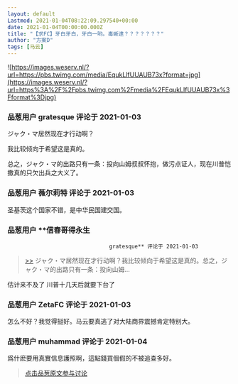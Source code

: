 ```yaml
---
layout: default
Lastmod: 2021-01-04T08:22:09.297540+00:00
date: 2021-01-04T00:00:00.000Z
title: "【求FC】牙白牙白，牙白一哟。毒蜥逮？？？？？？？"
author: "方案D"
tags: [马云]
---
```


![https://images.weserv.nl/?url=https://pbs.twimg.com/media/EqukLlfUUAUB73x?format=jpg](https://images.weserv.nl/?url=https%3A%2F%2Fpbs.twimg.com%2Fmedia%2FEqukLlfUUAUB73x%3Fformat%3Djpg)

            
### 品葱用户 **gratesque** 评论于 2021-01-03
        
ジャク・マ居然现在才行动啊？  
  
我比较倾向于希望这是真的。  
  
总之，ジャク・マ的出路只有一条：投向山姆叔叔怀抱，做污点证人，现在川普恺撒真的只欠出兵之大义了。
        


            
### 品葱用户 **薇尔莉特** 评论于 2021-01-03
        
圣基茨这个国家不错，是中华民国建交国。
        


            
### 品葱用户 **信春哥得永生				
									gratesque** 评论于 2021-01-03
        
> [\>>]( "/article/item_id-575848#") ジャク・マ居然现在才行动啊？我比较倾向于希望这是真的。总之，ジャク・マ的出路只有一条：投向山姆...

  
估计来不及了 川普十几天后就要下台了
        


            
### 品葱用户 **ZetaFC** 评论于 2021-01-03
        
怎么不好？我觉得挺好。马云要真逃了对大陆商界震撼肯定特别大。
        


            
### 品葱用户 **muhammad** 评论于 2021-01-04
        
爲什麽要用真實信息護照啊，這點錢買個假的不被追查多好。
        






> [点击品葱原文参与讨论](https://pincong.rocks/article/28105)


